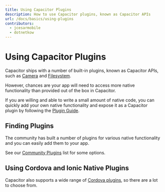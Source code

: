 ```yaml
---
title: Using Capacitor Plugins
description: How to use Capacitor plugins, known as Capacitor APIs
url: /docs/basics/using-plugins
contributors:
  - jcesarmobile
  - dotnetkow
---
```


# Using Capacitor Plugins

Capacitor ships with a number of built-in plugins, known as Capacitor APIs, such as [Camera](/docs/apis/camera) and [Filesystem](/docs/apis/filesystem).

However, chances are your app will need to access more native functionality than provided out of the box in Capacitor.

If you are willing and able to write a small amount of native code, you can quickly add your own native functionality and expose it as a Capacitor plugin by following the [Plugin Guide](/docs/plugins/).

## Finding Plugins

The community has built a number of plugins for various native functionality and you can easily add them to your app.

See our [Community Plugins](/docs/community/plugins/) list for some options.

## Using Cordova and Ionic Native Plugins

Capacitor also supports a wide range of [Cordova plugins](/docs/cordova/using-cordova-plugins), so there are a lot to choose from.